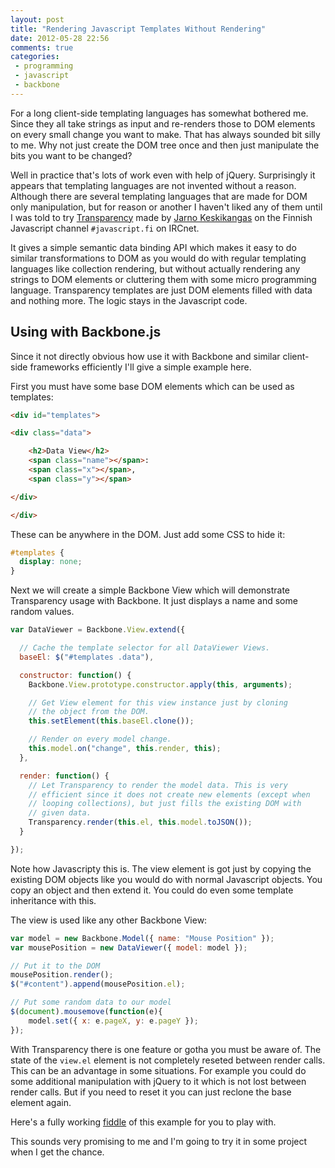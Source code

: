```yaml
---
layout: post
title: "Rendering Javascript Templates Without Rendering"
date: 2012-05-28 22:56
comments: true
categories:
 - programming
 - javascript
 - backbone
---
```


For a long client-side templating languages has somewhat bothered me. Since
they all take strings as input and re-renders those to DOM elements on every
small change you want to make. That has always sounded bit silly to me.  Why
not just create the DOM tree once and then just manipulate the bits you want to
be changed?

<!--more-->

Well in practice that's lots of work even with help of jQuery. Surprisingly it
appears that templating languages are not invented without a reason. Although
there are several templating languages that are made for DOM only manipulation,
but for reason or another I haven't liked any of them until I was told to try
[Transparency][] made by [Jarno Keskikangas][pyykkis] on the Finnish Javascript
channel `#javascript.fi` on IRCnet.

It gives a simple semantic data binding API which makes it easy to do similar
transformations to DOM as you would do with regular templating languages like
collection rendering, but without actually rendering any strings to DOM
elements or cluttering them with some micro programming language. Transparency
templates are just DOM elements filled with data and nothing more. The logic
stays in the Javascript code.


## Using with Backbone.js

Since it not directly obvious how use it with Backbone and similar client-side
frameworks efficiently I'll give a simple example here.

First you must have some base DOM elements which can be used as templates:

```html
<div id="templates">

<div class="data">

    <h2>Data View</h2>
    <span class="name"></span>:
    <span class="x"></span>,
    <span class="y"></span>

</div>

</div>
```

These can be anywhere in the DOM. Just add some CSS to hide it:

```css
#templates {
  display: none;
}
```

Next we will create a simple Backbone View which will demonstrate Transparency
usage with Backbone. It just displays a name and some random values.

```javascript
var DataViewer = Backbone.View.extend({

  // Cache the template selector for all DataViewer Views.
  baseEl: $("#templates .data"),

  constructor: function() {
    Backbone.View.prototype.constructor.apply(this, arguments);

    // Get View element for this view instance just by cloning
    // the object from the DOM.
    this.setElement(this.baseEl.clone());

    // Render on every model change.
    this.model.on("change", this.render, this);
  },

  render: function() {
    // Let Transparency to render the model data. This is very
    // efficient since it does not create new elements (except when
    // looping collections), but just fills the existing DOM with
    // given data.
    Transparency.render(this.el, this.model.toJSON());
  }

});
```

Note how Javascripty this is. The view element is got just by copying the
existing DOM objects like you would do with normal Javascript objects. You
copy an object and then extend it. You could do even some template inheritance
with this.

The view is used like any other Backbone View:

```javascript
var model = new Backbone.Model({ name: "Mouse Position" });
var mousePosition = new DataViewer({ model: model });

// Put it to the DOM
mousePosition.render();
$("#content").append(mousePosition.el);

// Put some random data to our model
$(document).mousemove(function(e){
    model.set({ x: e.pageX, y: e.pageY });
});
```

With Transparency there is one feature or gotha you must be aware of. The state
of the `view.el` element is not completely reseted between render calls. This
can be an advantage in some situations. For example you could do some
additional manipulation with jQuery to it which is not lost between render
calls. But if you need to reset it you can just reclone the base element again.

Here's a fully working [fiddle](http://jsfiddle.net/DBq9v/3/) of this example
for you to play with.

This sounds very promising to me and I'm going to try it in some project when I
get the chance.

[Transparency]: http://leonidas.github.com/transparency/
[pyykkis]: https://github.com/pyykkis
[Transparency Wiki]: https://github.com/leonidas/transparency/wiki/Defining-template-engine-performance


